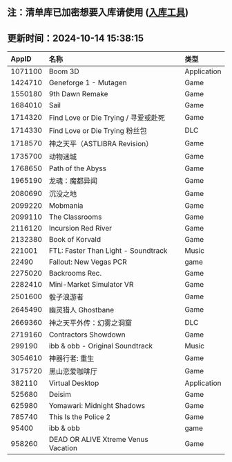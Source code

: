 ## 注：清单库已加密想要入库请使用 ([入库工具](https://github.com/BlankTMing/ManifestAutoUpdate/releases))

## 更新时间：2024-10-14 15:38:15
| AppID | 名称 | 类型  |
| :-------------------- | :----------------------------- | :----------- |
| 1071100 | Boom 3D| Application |
| 1424710 | Geneforge 1 - Mutagen| Game |
| 1550180 | 9th Dawn Remake| Game |
| 1684010 | Sail| Game |
| 1714320 | Find Love or Die Trying / 寻爱或赴死| Game |
| 1714330 | Find Love or Die Trying 粉丝包| DLC |
| 1718570 | 神之天平（ASTLIBRA Revision）| Game |
| 1735700 | 动物迷城| Game |
| 1768650 | Path of the Abyss| Game |
| 1965190 | 龙魂：魔都异闻| Game |
| 2080690 | 沉没之地| Game |
| 2099220 | Mobmania| Game |
| 2099110 | The Classrooms| Game |
| 2116120 | Incursion Red River| Game |
| 2132380 | Book of Korvald| Game |
| 221001 | FTL: Faster Than Light - Soundtrack| Music |
| 22490 | Fallout: New Vegas PCR| game |
| 2275020 | Backrooms Rec.| Game |
| 2282410 | Mini-Market Simulator VR| Game |
| 2501600 | 骰子浪游者| Game |
| 2645490 | 幽灵猎人 Ghostbane| Game |
| 2669360 | 神之天平外传：幻雾之洞窟| DLC |
| 2719160 | Contractors Showdown| Game |
| 299190 | ibb & obb - Original Soundtrack| Music |
| 3054610 | 神器行者: 重生| Game |
| 3175720 | 黑山恋爱咖啡厅| Game |
| 382110 | Virtual Desktop| Application |
| 525680 | Deisim| Game |
| 625980 | Yomawari: Midnight Shadows| Game |
| 785740 | This Is the Police 2| Game |
| 95400 | ibb & obb| game |
| 958260 | DEAD OR ALIVE Xtreme Venus Vacation| Game |
